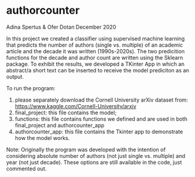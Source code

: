 # authorcounter
Adina Spertus & Ofer Dotan
December 2020

In this project we created a classifier using supervised machine learning that predicts the number of authors (single vs. multiple) of an academic article and the decade it was written (1990s-2020s). The two predicition functions for the decade and author count are written using the Sklearn package. To exhibit the results, we developed a TKinter App in which an abstract/a short text can be inserted to receive the model prediciton as an output. 

To run the program: 
1. please separately download the Cornell University arXiv dataset from: https://www.kaggle.com/Cornell-University/arxiv
2. final_project: this file contains the model;
3. functions: this file contains functions we defined and are used in both final_project and authorcounter_app
4. authorcounter_app: this file contains the Tkinter app to demonstrate how the model works.

Note: Originally the program was developed with the intention of considering absolute number of authors (not just single vs. multiple) and year (not just decade). These options are still available in the code, just commented out. 
